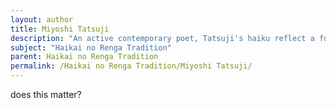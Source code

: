 ```yaml
---
layout: author
title: Miyoshi Tatsuji
description: "An active contemporary poet, Tatsuji's haiku reflect a fusion of traditional haikai sensibilities with modern themes, often exploring and celebrating nature."
subject: "Haikai no Renga Tradition"
parent: Haikai no Renga Tradition
permalink: /Haikai no Renga Tradition/Miyoshi Tatsuji/
---
```


does this matter?
